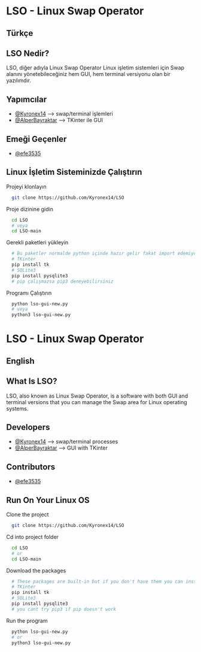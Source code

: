 # LSO - Linux Swap Operator

## Türkçe

## LSO Nedir?
LSO, diğer adıyla Linux Swap Operator Linux işletim sistemleri için Swap alanını yönetebileceğiniz hem GUI, hem terminal versiyonu olan bir yazılımdır.


## Yapımcılar

- [@Kyronex14](https://www.github.com/Kyronex14) --> swap/terminal işlemleri
- [@AlperBayraktar](https://www.github.com/AlperBayraktar) --> TKinter ile GUI

## Emeği Geçenler

- [@efe3535](https://www.github.com/efe3535)
## Linux İşletim Sisteminizde Çalıştırın

Projeyi klonlayın

```bash
  git clone https://github.com/Kyronex14/LSO
```

Proje dizinine gidin

```bash
  cd LSO
  # veya
  cd LSO-main
```

Gerekli paketleri yükleyin

```bash
  # Bu paketler normalde python içinde hazır gelir fakat import edemiyorsanız PIP ile indirebilirsiniz
  # TKinter
  pip install tk
  # SQLite3
  pip install pysqlite3
  # pip çalışmazsa pip3 deneyebilirsiniz
```

Programı Çalıştırın

```bash
  python lso-gui-new.py
  # veya
  python3 lso-gui-new.py
```

# LSO - Linux Swap Operator

## English

## What Is LSO?
LSO, also known as Linux Swap Operator, is a software with both GUI and terminal versions that you can manage the Swap area for Linux operating systems.

## Developers

- [@Kyronex14](https://www.github.com/Kyronex14) --> swap/terminal processes
- [@AlperBayraktar](https://www.github.com/AlperBayraktar) --> GUI with TKinter

## Contributors

- [@efe3535](https://www.github.com/efe3535)

## Run On Your Linux OS

Clone the project

```bash
  git clone https://github.com/Kyronex14/LSO
```

Cd into project folder

```bash
  cd LSO
  # or
  cd LSO-main
```

Download the packages

```bash
  # These packages are built-in but if you don't have them you can install with PIP
  # TKinter
  pip install tk
  # SQLite3
  pip install pysqlite3
  # you cant try pip3 if pip doesn't work
```

Run the program

```bash
  python lso-gui-new.py
  # or
  python3 lso-gui-new.py
```
